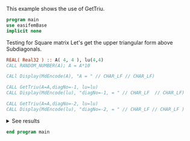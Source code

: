 This example shows the use of GetTriu.

```fortran
program main
use easifemBase
implicit none
```

Testing for Square matrix
Let's get the upper triangular form above Subdiagonals.

```fortran
REAL( Real32 ) :: A( 4, 4 ), lu(4,4)
CALL RANDOM_NUMBER(A); A = A*10

CALl Display(MdEncode(A), "A = " // CHAR_LF // CHAR_LF)

CALL GetTriu(A=A,diagNo=-1, lu=lu)
CALL Display(MdEncode(lu), "diagNo=-1, = " // CHAR_LF  // CHAR_LF)

CALL GetTriu(A=A,diagNo=-2, lu=lu)
CALL Display(MdEncode(lu), "diagNo=-2, = " // CHAR_LF // CHAR_LF )
```

<details>
<summary>See results</summary>
<div>

A =

|        |        |        |        |
| ------ | ------ | ------ | ------ |
| 4.3601 | 7.6972 | 7.6983 | 2.2272 |
| 6.2194 | 1.4554 | 1.4307 | 9.2086 |
| 8.7748 | 4.4743 | 9.8157 | 7.9489 |
| 9.6914 | 8.4748 | 5.7968 | 1.1776 |

diagNo=-1, =

|        |        |        |        |
| ------ | ------ | ------ | ------ |
| 4.3601 | 7.6972 | 7.6983 | 2.2272 |
| 6.2194 | 1.4554 | 1.4307 | 9.2086 |
| 0      | 4.4743 | 9.8157 | 7.9489 |
| 0      | 0      | 5.7968 | 1.1776 |

diagNo=-2, =

|        |        |        |        |
| ------ | ------ | ------ | ------ |
| 4.3601 | 7.6972 | 7.6983 | 2.2272 |
| 6.2194 | 1.4554 | 1.4307 | 9.2086 |
| 8.7748 | 4.4743 | 9.8157 | 7.9489 |
| 0      | 8.4748 | 5.7968 | 1.1776 |

</div>
</details>

```fortran
end program main
```
